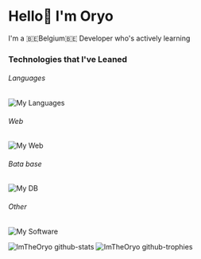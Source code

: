 <h1>Hello👋 I'm Oryo</h1>

<p>I'm a 🇧🇪Belgium🇧🇪 Developer who's actively learning</p>

<h3>Technologies that I've Leaned</h3>
<p></p>

<h6>Languages</h6>

![My Languages](https://skillicons.dev/icons?i=c,cs)

<h6>Web</h6>

![My Web](https://skillicons.dev/icons?i=js,html,css,php&theme=dark)

<h6>Bata base</h6>

![My DB](https://skillicons.dev/icons?i=mysql&theme=dark)

<h6>Other</h6>

![My Software](https://skillicons.dev/icons?i=figma,clion,phpstorm,github,postman,linux,window&theme=dark)


![ImTheOryo github-stats](https://stats.dooboo.io/api/github-stats-advanced?login=ImTheOryo)
![ImTheOryo github-trophies](https://stats.dooboo.io/api/github-trophies?login=ImTheOryo)


